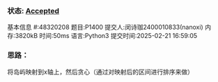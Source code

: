 ### 状态: [Accepted](http://dsbpython.openjudge.cn/dspythonbook/solution/48320208/)

基本信息
#:48320208
题目:P1400
提交人:闵诗珈2400010833(nanoxi)
内存:3820kB
时间:50ms
语言:Python3
提交时间:2025-02-21 16:59:05



### 思路：

将岛屿映射到x轴上，然后贪心（通过对映射后的区间进行排序来做）